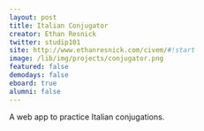 ```yaml
---
layout: post
title: Italian Conjugator
creator: Ethan Resnick
twitter: studip101
site: http://www.ethanresnick.com/civem/#!start
image: /lib/img/projects/conjugator.png
featured: false
demodays: false
eboard: true
alumni: false
---
```

A web app to practice Italian conjugations.